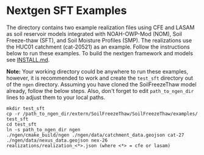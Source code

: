 # Nextgen SFT Examples
The directory contains two example realization files using CFE and LASAM as soil reservoir models integrated with NOAH-OWP-Mod (NOM), Soil Freeze-thaw (SFT), and Soil Moisture Profiles (SMP). The realizations use the HUC01 catchment (cat-20521) as an example. Follow the instructions below to run these examples. To build the nextgen framework and models see [INSTALL.md](https://github.com/NOAA-OWP/SoilFreezeThaw/blob/master/INSTALL.md).

**Note:** Your working directory could be anywhere to run these examples, however, it is recommended to work and create the `test_sft` directory out of the `ngen` directory. Assuming you have cloned the SoilFreezeThaw model already, follow the below steps. Also, don't forget to edit `path_to_ngen_dir` lines to adjust them to your local paths.
```
mkdir test_sft
cp -r /path_to_ngen_dir/extern/SoilFreezeThaw/SoilFreezeThaw/examples/ test_sft
cd test_sft
ln -s path_to_ngen_dir ngen
./ngen/cmake_build/ngen ./ngen/data/catchment_data.geojson cat-27 ./ngen/data/nexus_data.geojson nex-26 realizations/realization_<*>.json (where <*> = cfe or lasam)
```